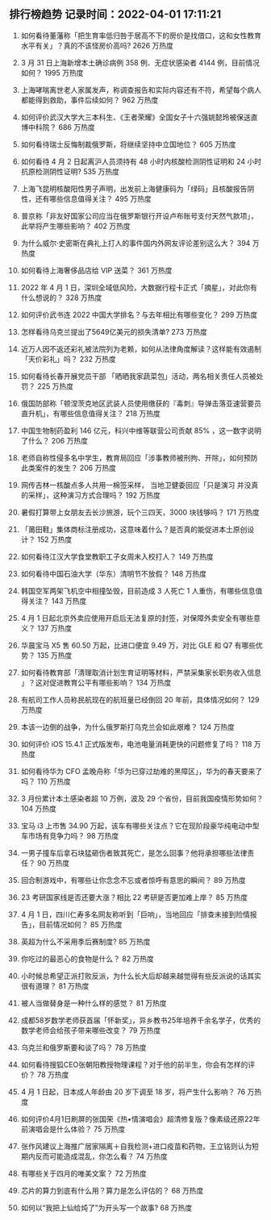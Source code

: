 
## 排行榜趋势 记录时间：2022-04-01 17:11:21
  
  1. 如何看待董藩称「把生育率低归咎于居高不下的房价是找借口，这和女性教育水平有关」？真的不该怪房价高吗? 2626 万热度
    
  2. 3 月 31 日上海新增本土确诊病例 358 例、无症状感染者 4144 例，目前情况如何？ 1995 万热度
    
  3. 上海哮喘离世老人家属发声，称调查报告和实际内容还有不符，希望每个病人都能得到救助，事件后续如何？ 962 万热度
    
  4. 如何评价武汉大学大三本科生、《王者荣耀》全国女子十六强姚懿玲被保送直博中科院？ 686 万热度
    
  5. 如何看待瑞士反悔制裁俄罗斯，将继续坚持中立国地位？ 605 万热度
    
  6. 如何看待 4 月 2 日起离沪人员须持有 48 小时内核酸检测阴性证明和 24 小时抗原检测阴性证明? 535 万热度
    
  7. 上海飞昆明核酸阳性男子声明，出发前上海健康码为「绿码」且核酸报告阴性，还有哪些信息值得关注？ 495 万热度
    
  8. 普京称「非友好国家公司应当在俄罗斯银行开设卢布账号支付天然气款项」，此举将产生哪些影响？ 402 万热度
    
  9. 为什么威尔·史密斯在典礼上打人的事件国内外网友评论差别这么大？ 394 万热度
    
  10. 如何看待上海奢侈品店给 VIP 送菜？ 361 万热度
    
  11. 2022 年 4 月 1 日，深圳全域低风险，大数据行程卡正式「摘星」，对此你有什么想说的？ 328 万热度
    
  12. 如何评价武书连 2022 中国大学排名？与去年相比有哪些变化？ 299 万热度
    
  13. 怎样看待乌克兰提出了5649亿美元的损失清单? 273 万热度
    
  14. 近万人因不返还彩礼被法院列为老赖，如何从法律角度解读？这样能有效遏制「天价彩礼」吗？ 232 万热度
    
  15. 如何看待长春开展党员干部 「晒晒我家蔬菜包」活动，两名相关责任人员被处罚？ 225 万热度
    
  16. 俄国防部称「顿涅茨克地区武装人员使用缴获的『毒刺』导弹击落亚速营要员直升机」，有哪些信息值得关注？ 218 万热度
    
  17. 中国生物制药盈利 146 亿元，科兴中维等联营公司贡献 85% ，这一数字说明了什么？ 206 万热度
    
  18. 老师自称性侵多名中学生，教育局回应「涉事教师被刑拘、开除」，如何预防此类案件的发生？ 206 万热度
    
  19. 网传吉林一核酸点多人共用一棉签采样， 当地卫健委回应「只是演习 并没真的采样」，这种演习方式合理吗？ 192 万热度
    
  20. 暑假打算带上女朋友去长沙旅游，玩个三四天，3000 块钱够吗？ 171 万热度
    
  21. 「莆田鞋」集体商标注册成功，这意味着什么？是否真的能促进本土原创设计？ 152 万热度
    
  22. 如何看待江汉大学食堂教职工子女周末入校打人？ 149 万热度
    
  23. 如何看待中国石油大学（华东）清明节不放假？ 148 万热度
    
  24. 韩国空军两架飞机空中相撞坠毁，目前造成 3 人死亡 1 人重伤，有哪些信息值得关注？ 143 万热度
    
  25. 4 月 1 日起北京外卖应使用开启后无法复原的封签，对保障外卖安全有哪些意义？ 137 万热度
    
  26. 华晨宝马 X5 售 60.50 万起，比进口便宜 9.49 万，对比 GLE 和 Q7 有哪些优势？ 135 万热度
    
  27. 如何看待教育部「清理取消计划生育证明等材料，严禁采集家长职务收入信息 」？这对促进教育公平有哪些影响？ 134 万热度
    
  28. 有航司工作人员称民航现在的航班量已经倒回 20 年前，具体情况如何？ 129 万热度
    
  29. 本该一边倒的战争，为什么俄罗斯打乌克兰会如此艰难？ 124 万热度
    
  30. 如何评价 iOS 15.4.1 正式版发布，电池电量消耗更快的问题修复了吗？ 118 万热度
    
  31. 如何看待华为 CFO 孟晚舟称「华为已穿过劫难的黑障区」，华为的春天要来了吗？ 110 万热度
    
  32. 3 月份累计本土感染者超 10 万例，波及 29 个省份，目前我国疫情形势如何？ 104 万热度
    
  33. 宝马 i3 上市售 34.90 万起，该车有哪些关注点？它在现阶段豪华纯电动中型车市场有竞争力吗？ 98 万热度
    
  34. 一男子撞车后拿石块猛砸伤者致其死亡，是怎么回事？他将承担哪些法律责任？ 90 万热度
    
  35. 回合制游戏中，有哪些让你念念不忘或者惊呼有意思的瞬间？ 89 万热度
    
  36. 23 考研国家线是否还要大涨？相比 22 考研是否更加难上岸？ 85 万热度
    
  37. 4 月 1 日，四川仁寿多名网友称听到「巨响」，当地回应「排查未接到险情报告」，目前情况如何？ 85 万热度
    
  38. 英超为什么不采用季后赛制度? 85 万热度
    
  39. 你吃过的最恶心的食物是什么？ 82 万热度
    
  40. 小时候总希望正派打败反派，为什么长大后却越来越觉得有些反派说的话其实很有道理？ 81 万热度
    
  41. 被人当做替身是一种什么样的感觉？ 81 万热度
    
  42. 成都58岁数学老师获首届「怀新奖」，异乡教书25年培养千余名学子，优秀的数学老师会给孩子带来哪些改变？ 79 万热度
    
  43. 乌克兰和俄罗斯要和谈了吗？ 78 万热度
    
  44. 如何看待搜狐CEO张朝阳教授物理课程？对于他的前半生，你会有怎样的评价？ 78 万热度
    
  45. 4 月 1 日起，日本成人年龄由 20 岁下调至 18 岁，将产生什么影响？ 76 万热度
    
  46. 如何评价4月1日刷屏的张国荣《热•情演唱会》超清修复版？像素级还原22年前演唱会是什么体验？ 75 万热度
    
  47. 张作风建议上海推广居家隔离＋自我检测+进口疫苗和药物，王立铭则认为短期内反而可能造成混乱，你怎么看？ 74 万热度
    
  48. 有哪些关于四月的唯美文案？ 72 万热度
    
  49. 芯片的算力到底有什么用？算力是怎么评估的？ 68 万热度
    
  50. 如何以“我把上仙给炖了”为开头写一个故事? 68 万热度
    